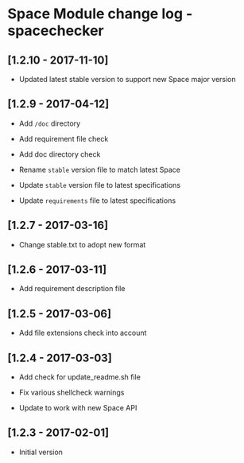 # Space Module change log - spacechecker

## [1.2.10 - 2017-11-10]

* Updated latest stable version to support new Space major version


## [1.2.9 - 2017-04-12]

+ Add `/doc` directory

+ Add requirement file check

+ Add doc directory check

* Rename `stable` version file to match latest Space

* Update `stable` version file to latest specifications

* Update `requirements` file to latest specifications


## [1.2.7 - 2017-03-16]

* Change stable.txt to adopt new format


## [1.2.6 - 2017-03-11]

+ Add requirement description file


## [1.2.5 - 2017-03-06]

+ Add file extensions check into account


## [1.2.4 - 2017-03-03]

+ Add check for update_readme.sh file

* Fix various shellcheck warnings

* Update to work with new Space API


## [1.2.3 - 2017-02-01]

+ Initial version
